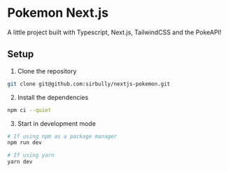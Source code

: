 # Pokemon Next.js

A little project built with Typescript, Next.js, TailwindCSS and the PokeAPI!

## Setup

1. Clone the repository

```bash
git clone git@github.com:sirbully/nextjs-pokemon.git
```

2. Install the dependencies

```bash
npm ci --quiet
```

3. Start in development mode

```bash
# If using npm as a package manager
npm run dev

# If using yarn
yarn dev
```
